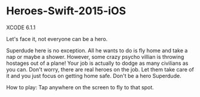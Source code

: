 # Heroes-Swift-2015-iOS
XCODE 6.1.1

Let's face it, not everyone can be a hero.

Superdude here is no exception. All he wants to do is fly home and take a nap or maybe a shower. However, some crazy psycho villian is throwing hostages out of a plane! Your job is actually to dodge as many civilians as you can. Don't worry, there are real heroes on the job. Let them take care of it and you just focus on getting home safe. Don't be a hero Superdude.

How to play:
Tap anywhere on the screen to fly to that spot.
